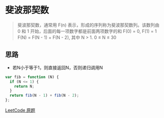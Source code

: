 # 斐波那契数

> 斐波那契数，通常用 F(n) 表示，形成的序列称为斐波那契数列。该数列由 0 和 1 开始，后面的每一项数字都是前面两项数字的和
> F(0) = 0, F(1) = 1
> F(N) = F(N - 1) + F(N - 2), 其中 N > 1.
> 0 ≤ N ≤ 30

## 思路

* 若N小于等于1，则直接返回N，否则递归调用N

```js
var fib = function (N) {
  if (N <= 1) {
    return N;
  }
  return fib(N - 1) + fib(N - 2);
};
```

[LeetCode 原题](https://leetcode-cn.com/problems/fibonacci-number/)
